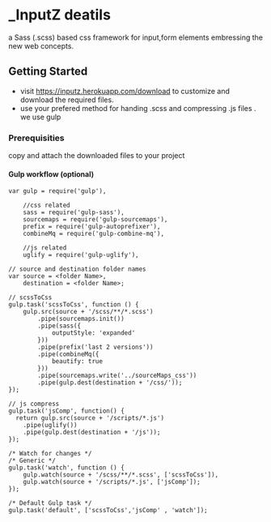# _InputZ deatils

a Sass (.scss) based css framework for input,form elements embressing the new web concepts. 

## Getting Started

* visit https://inputz.herokuapp.com/download to customize and download the required files. 
* use your prefered method for handing .scss and compressing .js files . we use gulp

### Prerequisities

copy and attach the downloaded files to your project

#### Gulp workflow (optional)
```
var gulp = require('gulp'),
    
    //css related
    sass = require('gulp-sass'),
    sourcemaps = require('gulp-sourcemaps'),
    prefix = require('gulp-autoprefixer'),
    combineMq = require('gulp-combine-mq'),
    
    //js related
    uglify = require('gulp-uglify'),

// source and destination folder names
var source = <folder Name>,
    destination = <folder Name>;

// scssToCss
gulp.task('scssToCss', function () {
    gulp.src(source + '/scss/**/*.scss')
        .pipe(sourcemaps.init())
        .pipe(sass({
            outputStyle: 'expanded'
        }))
        .pipe(prefix('last 2 versions'))
        .pipe(combineMq({
            beautify: true
        }))
        .pipe(sourcemaps.write('../sourceMaps_css'))
        .pipe(gulp.dest(destination + '/css/'));
});

// js compress
gulp.task('jsComp', function() {
  return gulp.src(source + '/scripts/*.js')
    .pipe(uglify())
    .pipe(gulp.dest(destination + '/js'));
});

/* Watch for changes */
/* Generic */
gulp.task('watch', function () {
    gulp.watch(source + '/scss/**/*.scss', ['scssToCss']),
    gulp.watch(source + '/scripts/*.js', ['jsComp']);
});

/* Default Gulp task */
gulp.task('default', ['scssToCss','jsComp' , 'watch']);

```
